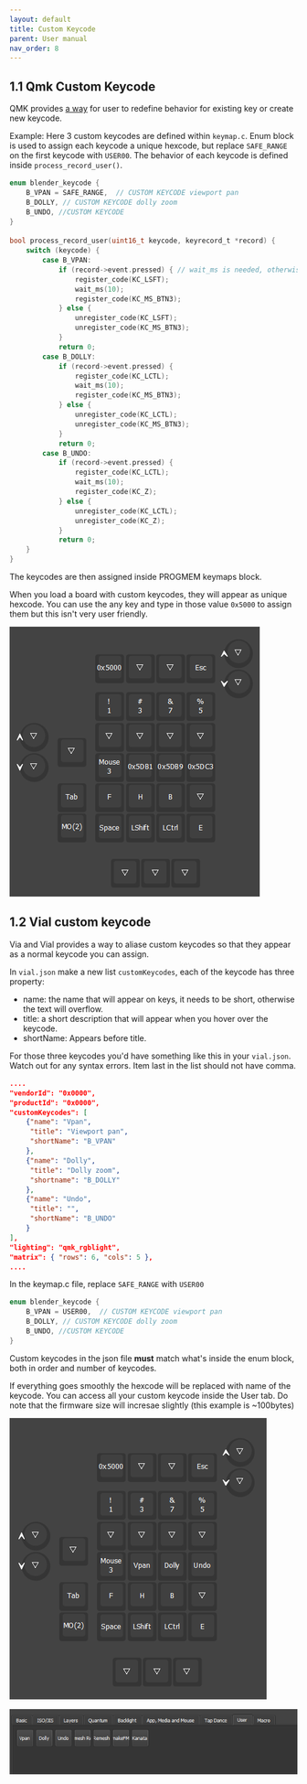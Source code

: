 ```yaml
---
layout: default
title: Custom Keycode
parent: User manual
nav_order: 8
---
```


## 1.1 Qmk Custom Keycode

QMK provides [a way](https://github.com/qmk/qmk_firmware/blob/master/docs/custom_quantum_functions.md) for user to redefine behavior for existing key or create new keycode.

Example: Here 3 custom keycodes are defined within `keymap.c`. Enum block is used to assign each keycode a unique hexcode, but replace `SAFE_RANGE` on the first keycode with `USER00`. The behavior of each keycode is defined inside `process_record_user()`. 

```c
enum blender_keycode {
	B_VPAN = SAFE_RANGE,  // CUSTOM KEYCODE viewport pan
    B_DOLLY, // CUSTOM KEYCODE dolly zoom
    B_UNDO, //CUSTOM KEYCODE
}

bool process_record_user(uint16_t keycode, keyrecord_t *record) {
	switch (keycode) {
		case B_VPAN:
			if (record->event.pressed) { // wait_ms is needed, otherwise mod keys are not registered
				register_code(KC_LSFT);
                wait_ms(10);
				register_code(KC_MS_BTN3);
			} else {
				unregister_code(KC_LSFT);
				unregister_code(KC_MS_BTN3);
			}
            return 0;
        case B_DOLLY:
            if (record->event.pressed) {
                register_code(KC_LCTL);
                wait_ms(10);
                register_code(KC_MS_BTN3);
            } else {
                unregister_code(KC_LCTL);
                unregister_code(KC_MS_BTN3);
            }
            return 0;
        case B_UNDO:
            if (record->event.pressed) {
                register_code(KC_LCTL);
                wait_ms(10);
                register_code(KC_Z);
            } else {
                unregister_code(KC_LCTL);
                unregister_code(KC_Z);
            }
            return 0;
	}
}
```

The keycodes are then assigned inside PROGMEM keymaps block. 

 When you load a board with custom keycodes, they will appear as unique hexcode. You can use the any key and type in those value `0x5000` to assign them but this isn't very user friendly. 

![](../img/vial_before.png)

## 1.2 Vial custom keycode
Via and Vial provides a way to aliase custom keycodes so that they appear as a normal keycode you can assign.

In `vial.json` make a new list `customKeycodes`, each of the keycode has three property:

- name: the name that will appear on keys, it needs to be short, otherwise the text will overflow.
- title: a short description that will appear when you hover over the keycode.
- shortName: Appears before title. 

For those three keycodes you'd have something like this in your `vial.json`. Watch out for any syntax errors. Item last in the list should not have comma. 

```json
....
"vendorId": "0x0000",
"productId": "0x0000",
"customKeycodes": [
	{"name": "Vpan",
	 "title": "Viewport pan",
	 "shortName": "B_VPAN"
	},
	{"name": "Dolly",
	 "title": "Dolly zoom",
	 "shortname": "B_DOLLY"
	},
	{"name": "Undo",
	 "title": "",
	 "shortName": "B_UNDO"
	}
],
"lighting": "qmk_rgblight",
"matrix": { "rows": 6, "cols": 5 },
....
```

In the keymap.c file, replace `SAFE_RANGE` with `USER00`

```c
enum blender_keycode {
	B_VPAN = USER00,  // CUSTOM KEYCODE viewport pan
    B_DOLLY, // CUSTOM KEYCODE dolly zoom
    B_UNDO, //CUSTOM KEYCODE
}
```

Custom keycodes in the json file __must__ match what's inside the enum block, both in order and number of keycodes. 

If everything goes smoothly the hexcode will be replaced with name of the keycode. You can access all your custom keycode inside the User tab. Do note that the firmware size will incresae slightly (this example is ~100bytes)

![](../img/vial_after.png)

![](../img/user_tab.png)
